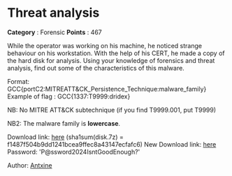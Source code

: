 # Threat analysis

**Category** : Forensic
**Points** : 467

While the operator was working on his machine, he noticed strange behaviour on his workstation. With the help of his CERT, he made a copy of the hard disk for analysis.
Using your knowledge of forensics and threat analysis, find out some of the characteristics of this malware.

Format: GCC{portC2:MITREATT&CK_Persistence_Technique:malware_family}
Example of flag : GCC{1337:T9999:dridex}

NB: No MITRE ATT&CK subtechnique (if you find T9999.001, put T9999)

NB2: The malware family is **lowercase**.

Download link: [here](http://challenges1.gcc-ctf.com:8080/disk.7z) (sha1sum(disk.7z) = f1487f504b9dd1241bcea9ffec8a43147ecfafc6)
New Download link: [here](https://mega.nz/file/VDFx0YBT#5BJVdGt-KhmUXji9j2vTEUGzodAjRq3IKXvWF9V3BeU)
Password: 'P@ssword2024IsntGoodEnough?'

Author: [Antxine](https://twitter.com/Antxine_D)



